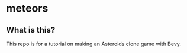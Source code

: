 # meteors

## What is this?
This repo is for a tutorial on making an Asteroids clone game with Bevy.
